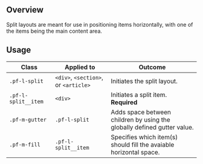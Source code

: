 ## Overview

Split layouts are meant for use in positioning items horizontally, with one of the items being the main content area.

## Usage

| Class | Applied to | Outcome |
| -- | -- | -- |
| `.pf-l-split` | `<div>`, `<section>`, or `<article>` | Initiates the split layout. |
| `.pf-l-split__item` | `<div>` | Initiates a split item. **Required** |
| `.pf-m-gutter` | `.pf-l-split` | Adds space between children by using the globally defined gutter value. |
| `.pf-m-fill` | `.pf-l-split__item` | Specifies which item(s) should fill the avaiable horizontal space. |
